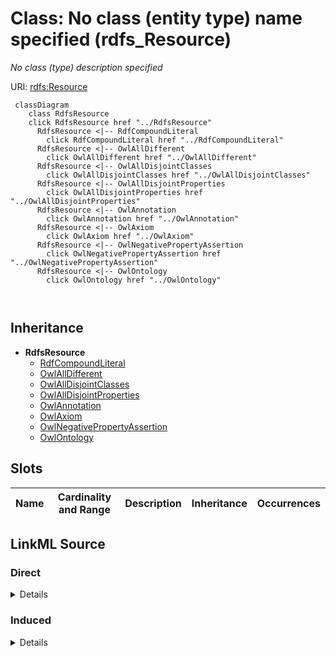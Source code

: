 

# Class: No class (entity type) name specified (rdfs_Resource)


_No class (type) description specified_







URI: [rdfs:Resource](http://www.w3.org/2000/01/rdf-schema#Resource)






```mermaid
 classDiagram
    class RdfsResource
    click RdfsResource href "../RdfsResource"
      RdfsResource <|-- RdfCompoundLiteral
        click RdfCompoundLiteral href "../RdfCompoundLiteral"
      RdfsResource <|-- OwlAllDifferent
        click OwlAllDifferent href "../OwlAllDifferent"
      RdfsResource <|-- OwlAllDisjointClasses
        click OwlAllDisjointClasses href "../OwlAllDisjointClasses"
      RdfsResource <|-- OwlAllDisjointProperties
        click OwlAllDisjointProperties href "../OwlAllDisjointProperties"
      RdfsResource <|-- OwlAnnotation
        click OwlAnnotation href "../OwlAnnotation"
      RdfsResource <|-- OwlAxiom
        click OwlAxiom href "../OwlAxiom"
      RdfsResource <|-- OwlNegativePropertyAssertion
        click OwlNegativePropertyAssertion href "../OwlNegativePropertyAssertion"
      RdfsResource <|-- OwlOntology
        click OwlOntology href "../OwlOntology"
      
      
```





## Inheritance
* **RdfsResource**
    * [RdfCompoundLiteral](../classes/RdfCompoundLiteral.md)
    * [OwlAllDifferent](../classes/OwlAllDifferent.md)
    * [OwlAllDisjointClasses](../classes/OwlAllDisjointClasses.md)
    * [OwlAllDisjointProperties](../classes/OwlAllDisjointProperties.md)
    * [OwlAnnotation](../classes/OwlAnnotation.md)
    * [OwlAxiom](../classes/OwlAxiom.md)
    * [OwlNegativePropertyAssertion](../classes/OwlNegativePropertyAssertion.md)
    * [OwlOntology](../classes/OwlOntology.md)



## Slots

| Name | Cardinality and Range | Description | Inheritance | Occurrences |
| ---  | --- | --- | --- | --- |














## LinkML Source

<!-- TODO: investigate https://stackoverflow.com/questions/37606292/how-to-create-tabbed-code-blocks-in-mkdocs-or-sphinx -->

### Direct

<details>

```yaml
name: rdfs_Resource
conforms_to: No schema conformance document specified
description: No class (type) description specified
title: No class (entity type) name specified
from_schema: fio-kg
rank: 1000
class_uri: rdfs:Resource

```
</details>

### Induced

<details>

```yaml
name: rdfs_Resource
conforms_to: No schema conformance document specified
description: No class (type) description specified
title: No class (entity type) name specified
from_schema: fio-kg
rank: 1000
class_uri: rdfs:Resource

```
</details>